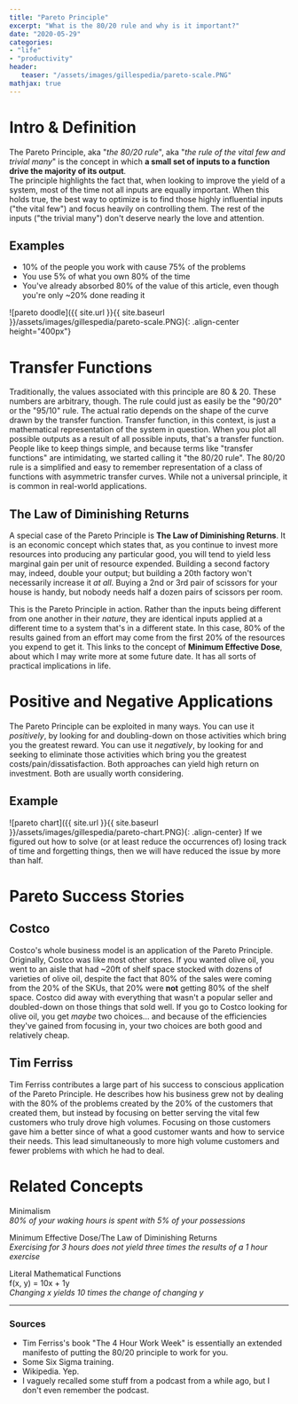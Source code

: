 ```yaml
---
title: "Pareto Principle"
excerpt: "What is the 80/20 rule and why is it important?"
date: "2020-05-29"
categories: 
- "life"
- "productivity"
header:
   teaser: "/assets/images/gillespedia/pareto-scale.PNG"
mathjax: true
---
```


# Intro & Definition  
The Pareto Principle, aka "*the 80/20 rule*", aka "*the rule of the vital few and trivial many*" is the concept in which **a small set of inputs to a function drive the majority of its output**.  
The principle highlights the fact that, when looking to improve the yield of a system, most of the time not all inputs are equally important. When this holds true, the best way to optimize is to find those highly influential inputs ("the vital few") and focus heavily on controlling them. The rest of the inputs ("the trivial many") don't deserve nearly the love and attention.

## Examples  
- 10% of the people you work with cause 75% of the problems  
- You use 5% of what you own 80% of the time  
- You've already absorbed 80% of the value of this article, even though you're only ~20% done reading it  

![pareto doodle]({{ site.url }}{{ site.baseurl }}/assets/images/gillespedia/pareto-scale.PNG){: .align-center height="400px"}

# Transfer Functions  
Traditionally, the values associated with this principle are 80 & 20. These numbers are arbitrary, though. The rule could just as easily be the "90/20" or the "95/10" rule. The actual ratio depends on the shape of the curve drawn by the transfer function. Transfer function, in this context, is just a mathematical representation of the system in question. When you plot all possible outputs as a result of all possible inputs, that's a transfer function. People like to keep things simple, and because terms like "transfer functions" are intimidating, we started calling it "the 80/20 rule". The 80/20 rule is a simplified and easy to remember representation of a class of functions with asymmetric transfer curves. While not a universal principle, it is common in real-world applications.

## The Law of Diminishing Returns  
A special case of the Pareto Principle is **The Law of Diminishing Returns**. It is an economic concept which states that, as you continue to invest more resources into producing any particular good, you will tend to yield less marginal gain per unit of resource expended. Building a second factory may, indeed, double your output; but building a 20th factory won't necessarily increase it *at all*. Buying a 2nd or 3rd pair of scissors for your house is handy, but nobody needs half a dozen pairs of scissors per room.  

This is the Pareto Principle in action. Rather than the inputs being different from one another in their *nature*, they are identical inputs applied at a different time to a system that's in a different state. In this case, 80% of the results gained from an effort may come from the first 20% of the resources you expend to get it. This links to the concept of **Minimum Effective Dose**, about which I may write more at some future date. It has all sorts of practical implications in life.  

# Positive and Negative Applications
The Pareto Principle can be exploited in many ways. You can use it *positively*, by looking for and doubling-down on those activities which bring you the greatest reward. You can use it *negatively*, by looking for and seeking to eliminate those activities which bring you the greatest costs/pain/dissatisfaction. Both approaches can yield high return on investment. Both are usually worth considering.  

## Example
![pareto chart]({{ site.url }}{{ site.baseurl }}/assets/images/gillespedia/pareto-chart.PNG){: .align-center}
If we figured out how to solve (or at least reduce the occurrences of) losing track of time and forgetting things, then we will have reduced the issue by more than half.

# Pareto Success Stories  
## Costco  
Costco's whole business model is an application of the Pareto Principle. Originally, Costco was like most other stores. If you wanted olive oil, you went to an aisle that had ~20ft of shelf space stocked with dozens of varieties of olive oil, despite the fact that 80% of the sales were coming from the 20% of the SKUs, that 20% were **not** getting 80% of the shelf space. Costco did away with everything that wasn't a popular seller and doubled-down on those things that sold well. If you go to Costco looking for olive oil, you get *maybe* two choices... and because of the efficiencies they've gained from focusing in, your two choices are both good and relatively cheap.
## Tim Ferriss
Tim Ferriss contributes a large part of his success to conscious application of the Pareto Principle. He describes how his business grew not by dealing with the 80% of the problems created by the 20% of the customers that created them, but instead by focusing on better serving the vital few customers who truly drove high volumes. Focusing on those customers gave him a better since of what a good customer wants and how to service their needs. This lead simultaneously to more high volume customers and fewer problems with which he had to deal.  

# Related Concepts  
Minimalism  
*80% of your waking hours is spent with 5% of your possessions*  

Minimum Effective Dose/The Law of Diminishing Returns  
*Exercising for 3 hours does not yield three times the results of a 1 hour exercise*  

Literal Mathematical Functions  
f(x, y) = 10x + 1y  
*Changing x yields 10 times the change of changing y*  

---

### Sources  
- Tim Ferriss's book "The 4 Hour Work Week" is essentially an extended manifesto of putting the 80/20 principle to work for you.
- Some Six Sigma training.
- Wikipedia. Yep.
- I vaguely recalled some stuff from a podcast from a while ago, but I don't even remember the podcast.
